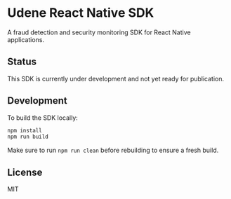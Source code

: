 
# Udene React Native SDK

A fraud detection and security monitoring SDK for React Native applications.

## Status

This SDK is currently under development and not yet ready for publication.

## Development

To build the SDK locally:

```bash
npm install
npm run build
```

Make sure to run `npm run clean` before rebuilding to ensure a fresh build.

## License

MIT
